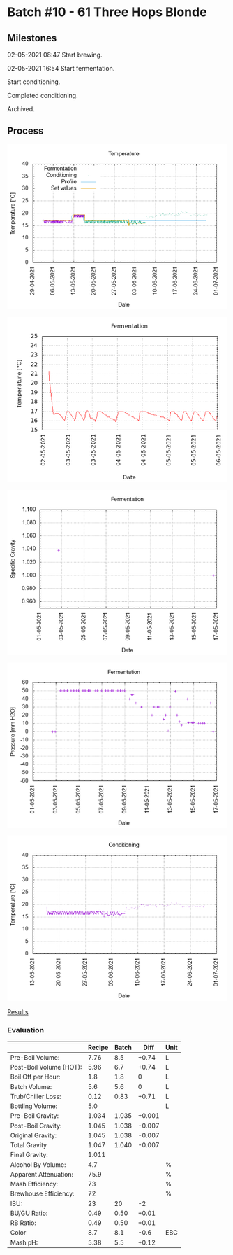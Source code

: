 # Batch #10 - 61 Three Hops Blonde

## Milestones

02-05-2021 08:47 Start brewing.

02-05-2021 16:54 Start fermentation.

Start conditioning.

Completed conditioning.

Archived.

## Process

![temperature](temperature.png)

![fermentation](fermentation.png)

![specific gravity](gravity.png)

![pressure](pressure.png)

![conditioning](conditioning.png)

[Results](./Batch_10_61_Three_Hops_Blonde_results.pdf)

### Evaluation

|                         | Recipe | Batch | Diff   | Unit |
|-------------------------|--------|-------|--------|------|
| Pre-Boil Volume:        | 7.76   | 8.5   | +0.74  | L    |
| Post-Boil Volume (HOT): | 5.96   | 6.7   | +0.74  | L    |
| Boil Off per Hour:      | 1.8    | 1.8   |  0     | L    |
| Batch Volume:           | 5.6    | 5.6   |  0     | L    |
| Trub/Chiller Loss:      | 0.12   | 0.83  | +0.71  | L    |
| Bottling Volume:        | 5.0    |       |        | L    |
| Pre-Boil Gravity:       | 1.034  | 1.035 | +0.001 |      |
| Post-Boil Gravity:      | 1.045  | 1.038 | -0.007 |      |
| Original Gravity:       | 1.045  | 1.038 | -0.007 |      |
| Total Gravity           | 1.047  | 1.040 | -0.007 |      |
| Final Gravity:          | 1.011  |       |        |      |
| Alcohol By Volume:      | 4.7    |       |        | %    |
| Apparent Attenuation:   | 75.9   |       |        | %    |
| Mash Efficiency:        | 73     |       |        | %    |
| Brewhouse Efficiency:   | 72     |       |        | %    |
| IBU:                    | 23     | 20    | -2     |      |
| BU/GU Ratio:            | 0.49   | 0.50  | +0.01  |      |
| RB Ratio:               | 0.49   | 0.50  | +0.01  |      |
| Color                   | 8.7    | 8.1   | -0.6   | EBC  |
| Mash pH:                | 5.38   | 5.5   | +0.12  |      |
